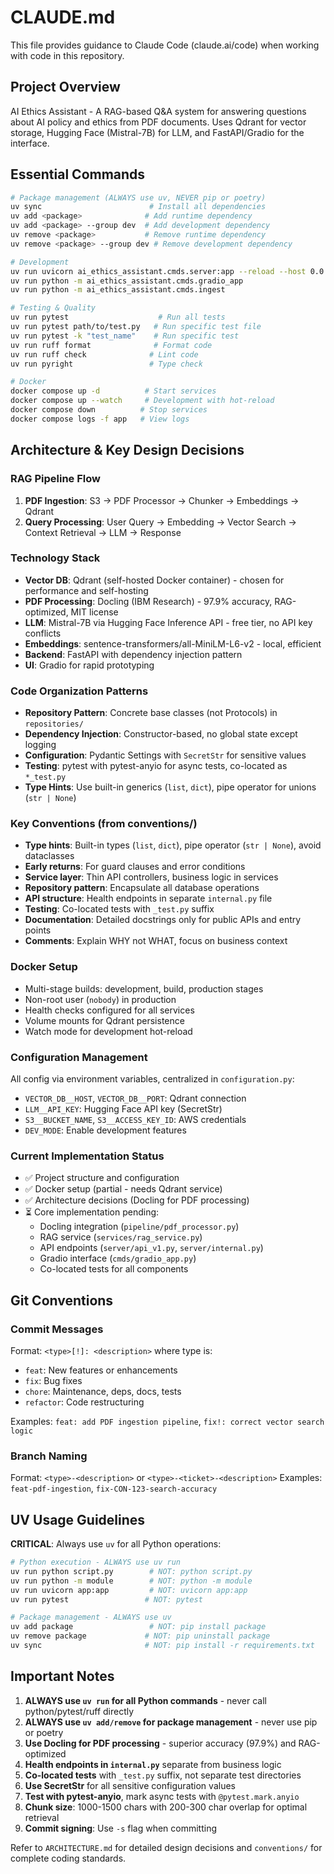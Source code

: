 # CLAUDE.md

This file provides guidance to Claude Code (claude.ai/code) when working with code in this repository.

## Project Overview

AI Ethics Assistant - A RAG-based Q&A system for answering questions about AI policy and ethics from PDF documents. Uses Qdrant for vector storage, Hugging Face (Mistral-7B) for LLM, and FastAPI/Gradio for the interface.

## Essential Commands

```bash
# Package management (ALWAYS use uv, NEVER pip or poetry)
uv sync                        # Install all dependencies
uv add <package>              # Add runtime dependency
uv add <package> --group dev  # Add development dependency
uv remove <package>           # Remove runtime dependency
uv remove <package> --group dev # Remove development dependency

# Development
uv run uvicorn ai_ethics_assistant.cmds.server:app --reload --host 0.0.0.0  # Run API server
uv run python -m ai_ethics_assistant.cmds.gradio_app                        # Run Gradio UI
uv run python -m ai_ethics_assistant.cmds.ingest                           # Ingest PDFs

# Testing & Quality
uv run pytest                    # Run all tests
uv run pytest path/to/test.py   # Run specific test file
uv run pytest -k "test_name"    # Run specific test
uv run ruff format              # Format code
uv run ruff check              # Lint code
uv run pyright                 # Type check

# Docker
docker compose up -d          # Start services
docker compose up --watch     # Development with hot-reload
docker compose down          # Stop services
docker compose logs -f app   # View logs
```

## Architecture & Key Design Decisions

### RAG Pipeline Flow
1. **PDF Ingestion**: S3 → PDF Processor → Chunker → Embeddings → Qdrant
2. **Query Processing**: User Query → Embedding → Vector Search → Context Retrieval → LLM → Response

### Technology Stack
- **Vector DB**: Qdrant (self-hosted Docker container) - chosen for performance and self-hosting
- **PDF Processing**: Docling (IBM Research) - 97.9% accuracy, RAG-optimized, MIT license
- **LLM**: Mistral-7B via Hugging Face Inference API - free tier, no API key conflicts
- **Embeddings**: sentence-transformers/all-MiniLM-L6-v2 - local, efficient
- **Backend**: FastAPI with dependency injection pattern
- **UI**: Gradio for rapid prototyping

### Code Organization Patterns
- **Repository Pattern**: Concrete base classes (not Protocols) in `repositories/`
- **Dependency Injection**: Constructor-based, no global state except logging
- **Configuration**: Pydantic Settings with `SecretStr` for sensitive values
- **Testing**: pytest with pytest-anyio for async tests, co-located as `*_test.py`
- **Type Hints**: Use built-in generics (`list`, `dict`), pipe operator for unions (`str | None`)

### Key Conventions (from conventions/)
- **Type hints**: Built-in types (`list`, `dict`), pipe operator (`str | None`), avoid dataclasses
- **Early returns**: For guard clauses and error conditions
- **Service layer**: Thin API controllers, business logic in services
- **Repository pattern**: Encapsulate all database operations
- **API structure**: Health endpoints in separate `internal.py` file
- **Testing**: Co-located tests with `_test.py` suffix
- **Documentation**: Detailed docstrings only for public APIs and entry points
- **Comments**: Explain WHY not WHAT, focus on business context

### Docker Setup
- Multi-stage builds: development, build, production stages
- Non-root user (`nobody`) in production
- Health checks configured for all services
- Volume mounts for Qdrant persistence
- Watch mode for development hot-reload

### Configuration Management
All config via environment variables, centralized in `configuration.py`:
- `VECTOR_DB__HOST`, `VECTOR_DB__PORT`: Qdrant connection
- `LLM__API_KEY`: Hugging Face API key (SecretStr)
- `S3__BUCKET_NAME`, `S3__ACCESS_KEY_ID`: AWS credentials
- `DEV_MODE`: Enable development features

### Current Implementation Status
- ✅ Project structure and configuration
- ✅ Docker setup (partial - needs Qdrant service)
- ✅ Architecture decisions (Docling for PDF processing)
- ⏳ Core implementation pending:
  - Docling integration (`pipeline/pdf_processor.py`)
  - RAG service (`services/rag_service.py`)
  - API endpoints (`server/api_v1.py`, `server/internal.py`)
  - Gradio interface (`cmds/gradio_app.py`)
  - Co-located tests for all components

## Git Conventions

### Commit Messages
Format: `<type>[!]: <description>` where type is:
- `feat`: New features or enhancements
- `fix`: Bug fixes
- `chore`: Maintenance, deps, docs, tests
- `refactor`: Code restructuring

Examples: `feat: add PDF ingestion pipeline`, `fix!: correct vector search logic`

### Branch Naming
Format: `<type>-<description>` or `<type>-<ticket>-<description>`
Examples: `feat-pdf-ingestion`, `fix-CON-123-search-accuracy`

## UV Usage Guidelines

**CRITICAL**: Always use `uv` for all Python operations:

```bash
# Python execution - ALWAYS use uv run
uv run python script.py        # NOT: python script.py
uv run python -m module        # NOT: python -m module
uv run uvicorn app:app         # NOT: uvicorn app:app
uv run pytest                 # NOT: pytest

# Package management - ALWAYS use uv
uv add package                 # NOT: pip install package
uv remove package             # NOT: pip uninstall package
uv sync                       # NOT: pip install -r requirements.txt
```

## Important Notes

1. **ALWAYS use `uv run` for all Python commands** - never call python/pytest/ruff directly
2. **ALWAYS use `uv add/remove` for package management** - never use pip or poetry
3. **Use Docling for PDF processing** - superior accuracy (97.9%) and RAG-optimized
4. **Health endpoints in `internal.py`** separate from business logic
5. **Co-located tests** with `_test.py` suffix, not separate test directories
6. **Use SecretStr** for all sensitive configuration values
7. **Test with pytest-anyio**, mark async tests with `@pytest.mark.anyio`
8. **Chunk size**: 1000-1500 chars with 200-300 char overlap for optimal retrieval
9. **Commit signing**: Use `-s` flag when committing

Refer to `ARCHITECTURE.md` for detailed design decisions and `conventions/` for complete coding standards.